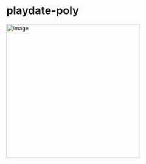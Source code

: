# playdate-poly

<img width="350" alt="image" src="https://user-images.githubusercontent.com/5012557/157289560-aa61cb0f-7776-450f-b708-edd167617c31.GIF">
